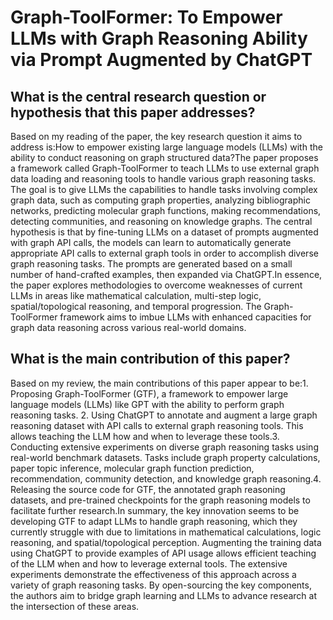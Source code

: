 # Graph-ToolFormer: To Empower LLMs with Graph Reasoning Ability via   Prompt Augmented by ChatGPT

## What is the central research question or hypothesis that this paper addresses?

Based on my reading of the paper, the key research question it aims to address is:How to empower existing large language models (LLMs) with the ability to conduct reasoning on graph structured data?The paper proposes a framework called Graph-ToolFormer to teach LLMs to use external graph data loading and reasoning tools to handle various graph reasoning tasks. The goal is to give LLMs the capabilities to handle tasks involving complex graph data, such as computing graph properties, analyzing bibliographic networks, predicting molecular graph functions, making recommendations, detecting communities, and reasoning on knowledge graphs. The central hypothesis is that by fine-tuning LLMs on a dataset of prompts augmented with graph API calls, the models can learn to automatically generate appropriate API calls to external graph tools in order to accomplish diverse graph reasoning tasks. The prompts are generated based on a small number of hand-crafted examples, then expanded via ChatGPT.In essence, the paper explores methodologies to overcome weaknesses of current LLMs in areas like mathematical calculation, multi-step logic, spatial/topological reasoning, and temporal progression. The Graph-ToolFormer framework aims to imbue LLMs with enhanced capacities for graph data reasoning across various real-world domains.


## What is the main contribution of this paper?

Based on my review, the main contributions of this paper appear to be:1. Proposing Graph-ToolFormer (GTF), a framework to empower large language models (LLMs) like GPT with the ability to perform graph reasoning tasks. 2. Using ChatGPT to annotate and augment a large graph reasoning dataset with API calls to external graph reasoning tools. This allows teaching the LLM how and when to leverage these tools.3. Conducting extensive experiments on diverse graph reasoning tasks using real-world benchmark datasets. Tasks include graph property calculations, paper topic inference, molecular graph function prediction, recommendation, community detection, and knowledge graph reasoning.4. Releasing the source code for GTF, the annotated graph reasoning datasets, and pre-trained checkpoints for the graph reasoning models to facilitate further research.In summary, the key innovation seems to be developing GTF to adapt LLMs to handle graph reasoning, which they currently struggle with due to limitations in mathematical calculations, logic reasoning, and spatial/topological perception. Augmenting the training data using ChatGPT to provide examples of API usage allows efficient teaching of the LLM when and how to leverage external tools. The extensive experiments demonstrate the effectiveness of this approach across a variety of graph reasoning tasks. By open-sourcing the key components, the authors aim to bridge graph learning and LLMs to advance research at the intersection of these areas.
